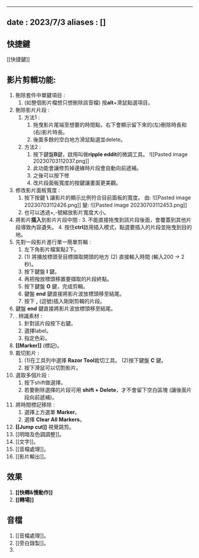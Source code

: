 
---
date : 2023/7/3
aliases : []
---

## 快捷鍵

[[快捷鍵]]


## 影片剪輯功能:

1. 刪除套件中單鍵項目 : 
	1. (如整個影片檔想只想刪除該音檔) 按**alt**+滑鼠點選項目。
2. 刪除影片片段 :
	1. 方法1 :
		1. 拖曳影片尾端至想要的時間點，右下會顯示留下來的(左)刪除時長和(右)影片時長。
		2. 後面多餘的空白地方滑鼠點選並delete。
	2. 方法2 :
		1. 按下鍵盤**B**鍵，啟用叫做**ripple eddit**的微調工具。
			![[Pasted image 20230703112037.png]]
		2. 此功能會讓修剪掉邊緣時片段會自動向前遞補。
		3. 之後可以按下修
		4. 改片段面板寬度的按鍵讓畫面更美觀。
3. 修改影片面板寬度 :
	1. 按下按鍵 **\\** 讓影片的顯示比例符合目前面板的寬度。
			由:
			![[Pasted image 20230703112426.png]]
			變:
			![[Pasted image 20230703112453.png]]
	1. 也可以透過+,-號縮放影片寬度大小。
4. 將影片**插入**到影片片段中間 :
	3. 不能直接拖曳到該片段後面，會覆蓋到其他片段導致內容遺失。
	4. 按住**ctrl**啟用插入模式，點選要插入的片段並拖曳到目的地。
5. 先對一段影片進行單一簡單剪輯 :
	1. 左下角影片檔案點2下。
	2. (1) 將播放標頭至目標擷取開頭的地方
	    (2) 直接輸入時間 (輸入200 -> 2秒)。
	1. 按下鍵盤 **I** 鍵。
	2. 再把撥放標頭移置要擷取的片段終點。
	3. 按下鍵盤 **O** 鍵，完成剪輯。
	4. 鍵盤 **end** 鍵直接將影片波放標頭移至結尾。
	5. 按下 **,** (逗號)插入剛剛剪輯的片段。
6. 鍵盤 **end** 鍵直接將影片波放標頭移至結尾。
7. . 辨識素材 :
	1. 針對該片段按下右鍵。
	2. 選擇label。
	3. 指定色彩。
8. **[[Marker]]** (標記)。
9. 裁切影片 :
	1.  (1)在工具列中選擇 **Razor Tool**裁切工具。
			(2)按下鍵盤 **C** 鍵。
	2. 按下滑鼠可以切割影片。
11. 選取多個片段 :
	1. 按下shift做選擇。
	2. 若要刪除選擇的片段可用 **shift + Delete**，才不會留下空白區塊 (讓後面片段向前遞補)。
12. 將時間標記移除 :
	1. 選擇上方選單 **Marker**。
	2. 選擇 **Clear All Markers**。
13. **[[Jump cut]]** 視覺跳剪。
14. [[明暗及色調調整]]。
15. [[文字]]。
16. [[音檔處理]]。
17. [[影片輸出]]。

## 效果

1. **[[快轉&慢動作]]**
2. **[[轉場]]**


## 音檔

1. [[音檔處理]]。
2. [[旁白錄製]]。
3. 